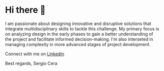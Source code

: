 # Hi there 👋

I am passionate about designing innovative and disruptive solutions that integrate multidisciplinary skills to tackle this challenge. My primary focus is on analyzing design in the early phases to gain a better understanding of the project and facilitate informed decision-making. I'm also interseted in managing complexity in more advanced stages of project development.

Connect with me on [LinkedIn](https://www.linkedin.com/in/sergio-cera/)

Best regards,
Sergio Cera

